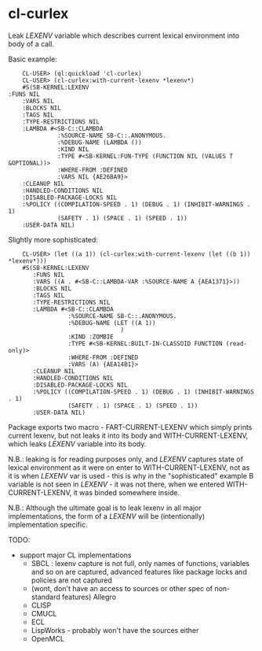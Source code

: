 cl-curlex
===========

Leak *LEXENV* variable which describes current lexical environment into body of a call.

Basic example:

        CL-USER> (ql:quickload 'cl-curlex)
        CL-USER> (cl-curlex:with-current-lexenv *lexenv*)
        #S(SB-KERNEL:LEXENV
	:FUNS NIL
        :VARS NIL
        :BLOCKS NIL
        :TAGS NIL
        :TYPE-RESTRICTIONS NIL
        :LAMBDA #<SB-C::CLAMBDA
                  :%SOURCE-NAME SB-C::.ANONYMOUS.
                  :%DEBUG-NAME (LAMBDA ())
                  :KIND NIL
                  :TYPE #<SB-KERNEL:FUN-TYPE (FUNCTION NIL (VALUES T &OPTIONAL))>
                  :WHERE-FROM :DEFINED
                  :VARS NIL {AE26BA9}>
        :CLEANUP NIL
        :HANDLED-CONDITIONS NIL
        :DISABLED-PACKAGE-LOCKS NIL
        :%POLICY ((COMPILATION-SPEED . 1) (DEBUG . 1) (INHIBIT-WARNINGS . 1)
                  (SAFETY . 1) (SPACE . 1) (SPEED . 1))
        :USER-DATA NIL)

Slightly more sophisticated:

        CL-USER> (let ((a 1)) (cl-curlex:with-current-lexenv (let ((b 1)) *lexenv*)))
        #S(SB-KERNEL:LEXENV
           :FUNS NIL
           :VARS ((A . #<SB-C::LAMBDA-VAR :%SOURCE-NAME A {AEA1371}>))
           :BLOCKS NIL
           :TAGS NIL
           :TYPE-RESTRICTIONS NIL
           :LAMBDA #<SB-C::CLAMBDA
                     :%SOURCE-NAME SB-C::.ANONYMOUS.
                     :%DEBUG-NAME (LET ((A 1))
                                    )
                     :KIND :ZOMBIE
                     :TYPE #<SB-KERNEL:BUILT-IN-CLASSOID FUNCTION (read-only)>
                     :WHERE-FROM :DEFINED
                     :VARS (A) {AEA14B1}>
           :CLEANUP NIL
           :HANDLED-CONDITIONS NIL
           :DISABLED-PACKAGE-LOCKS NIL
           :%POLICY ((COMPILATION-SPEED . 1) (DEBUG . 1) (INHIBIT-WARNINGS . 1)
                     (SAFETY . 1) (SPACE . 1) (SPEED . 1))
           :USER-DATA NIL)

Package exports two macro - FART-CURRENT-LEXENV which simply prints current lexenv, but not leaks it into its body
and WITH-CURRENT-LEXENV, which leaks *LEXENV* variable into its body.

N.B.: leaking is for reading purposes only, and *LEXENV* captures state of lexical environment as it were on enter
to WITH-CURRENT-LEXENV, not as it is when *LEXENV* var is used - this is why in the "sophisticated" example
B variable is not seen in *LEXENV* - it was not there, when we entered WITH-CURRENT-LEXENV, it was binded somewhere
inside.

N.B.: Although the ultimate goal is to leak lexenv in all major implementations, the form of a *LEXENV*
will be (intentionally) implementation specific.

TODO:
  - support major CL implementations
    - SBCL : lexenv capture is not full, only names of functions, variables and so on are captured,
      advanced features like package locks and policies are not captured
    - (wont, don't have an access to sources or other spec of non-standard features) Allegro
    - CLISP
    - CMUCL
    - ECL
    - LispWorks - probably won't have the sources either
    - OpenMCL
